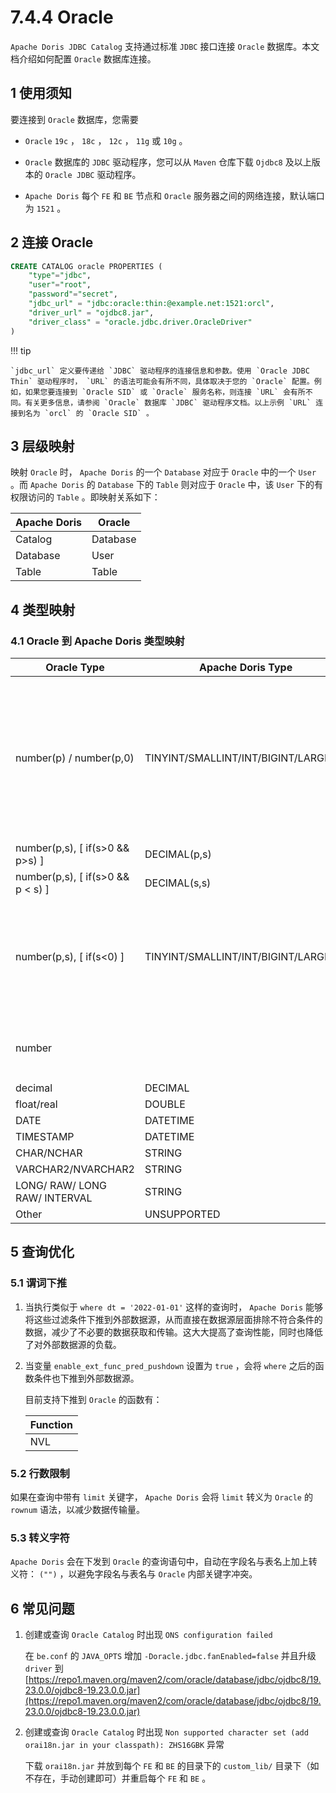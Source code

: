 # 7.4.4 Oracle

`Apache Doris JDBC Catalog` 支持通过标准 `JDBC` 接口连接 `Oracle` 数据库。本文档介绍如何配置 `Oracle` 数据库连接。

## 1 使用须知

要连接到 `Oracle` 数据库，您需要

* `Oracle` `19c` ， `18c` ， `12c` ， `11g` 或 `10g` 。

* `Oracle` 数据库的 `JDBC` 驱动程序，您可以从 `Maven` 仓库下载 `Ojdbc8` 及以上版本的 `Oracle JDBC` 驱动程序。

* `Apache Doris` 每个 `FE` 和 `BE` 节点和 `Oracle` 服务器之间的网络连接，默认端口为 `1521` 。

## 2 连接 Oracle

```sql
CREATE CATALOG oracle PROPERTIES (
    "type"="jdbc",
    "user"="root",
    "password"="secret",
    "jdbc_url" = "jdbc:oracle:thin:@example.net:1521:orcl",
    "driver_url" = "ojdbc8.jar",
    "driver_class" = "oracle.jdbc.driver.OracleDriver"
)
```

!!! tip

    `jdbc_url` 定义要传递给 `JDBC` 驱动程序的连接信息和参数。使用 `Oracle JDBC Thin` 驱动程序时， `URL` 的语法可能会有所不同，具体取决于您的 `Oracle` 配置。例如，如果您要连接到 `Oracle SID` 或 `Oracle` 服务名称，则连接 `URL` 会有所不同。有关更多信息，请参阅 `Oracle` 数据库 `JDBC` 驱动程序文档。以上示例 `URL` 连接到名为 `orcl` 的 `Oracle SID` 。

## 3 层级映射

映射 `Oracle` 时， `Apache Doris` 的一个 `Database` 对应于 `Oracle` 中的一个 `User` 。而 `Apache Doris` 的 `Database` 下的 `Table` 则对应于 `Oracle` 中，该 `User` 下的有权限访问的 `Table` 。即映射关系如下：

| Apache Doris | Oracle |
| -- | -- |
| Catalog | Database |
| Database | User |
| Table | Table |

## 4 类型映射

### 4.1 Oracle 到 Apache Doris 类型映射

| Oracle Type | Apache Doris Type | Comment |
| -- | -- | -- |
| number(p) / number(p,0) | TINYINT/SMALLINT/INT/BIGINT/LARGEINT | Doris会根据p的大小来选择对应的类型：p < 3 -> TINYINT; p < 5 -> SMALLINT; p < 10 -> INT; p < 19 -> BIGINT; p > 19 -> LARGEINT |
| number(p,s), [ if(s>0 && p>s) ] | DECIMAL(p,s) |  |
| number(p,s), [ if(s>0 && p < s) ] | DECIMAL(s,s) |  |
| number(p,s), [ if(s<0) ] | TINYINT/SMALLINT/INT/BIGINT/LARGEINT | s<0的情况下, Doris会将p设置为 p+\|s\|, 并进行和number(p) / number(p,0)一样的映射 |
| number |  | Doris目前不支持未指定p和s的oracle类型 |
| decimal | DECIMAL |  |
| float/real | DOUBLE |  |
| DATE | DATETIME |  |
| TIMESTAMP | DATETIME |  |
| CHAR/NCHAR | STRING |  |
| VARCHAR2/NVARCHAR2 | STRING |  |
| LONG/ RAW/ LONG RAW/ INTERVAL | STRING |  |
| Other | UNSUPPORTED |  |

## 5 查询优化

### 5.1 谓词下推

1. 当执行类似于 `where dt = '2022-01-01'` 这样的查询时， `Apache Doris` 能够将这些过滤条件下推到外部数据源，从而直接在数据源层面排除不符合条件的数据，减少了不必要的数据获取和传输。这大大提高了查询性能，同时也降低了对外部数据源的负载。

2. 当变量 `enable_ext_func_pred_pushdown` 设置为 `true` ，会将 `where` 之后的函数条件也下推到外部数据源。

    目前支持下推到 `Oracle` 的函数有：

    | Function |
    | -- |
    | NVL |

### 5.2 行数限制

如果在查询中带有 `limit` 关键字， `Apache Doris` 会将 `limit` 转义为 `Oracle` 的 `rownum` 语法，以减少数据传输量。

### 5.3 转义字符

`Apache Doris` 会在下发到 `Oracle` 的查询语句中，自动在字段名与表名上加上转义符： `("")` ，以避免字段名与表名与 `Oracle` 内部关键字冲突。

## 6 常见问题

1. 创建或查询 `Oracle Catalog` 时出现 `ONS configuration failed`

    在 `be.conf` 的 `JAVA_OPTS` 增加 `-Doracle.jdbc.fanEnabled=false` 并且升级 `driver` 到 [https://repo1.maven.org/maven2/com/oracle/database/jdbc/ojdbc8/19.23.0.0/ojdbc8-19.23.0.0.jar](https://repo1.maven.org/maven2/com/oracle/database/jdbc/ojdbc8/19.23.0.0/ojdbc8-19.23.0.0.jar)

2. 创建或查询 `Oracle Catalog` 时出现 `Non supported character set (add orai18n.jar in your classpath): ZHS16GBK` 异常

    下载 `orai18n.jar` 并放到每个 `FE` 和 `BE` 的目录下的 `custom_lib/` 目录下（如不存在，手动创建即可）并重启每个 `FE` 和 `BE` 。
